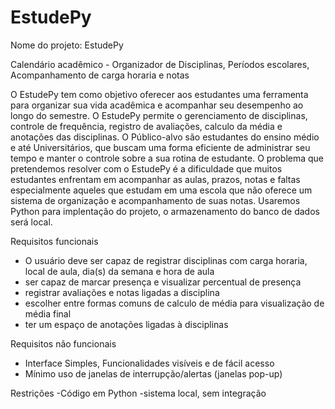 # EstudePy
Nome do projeto: EstudePy


Calendário acadêmico - Organizador de Disciplinas, Períodos escolares, Acompanhamento de carga horaria e notas


 O EstudePy tem como objetivo oferecer aos estudantes uma ferramenta para organizar
 sua vida acadêmica e acompanhar seu desempenho ao longo do semestre.
 O EstudePy permite o gerenciamento de disciplinas, controle de frequência, registro de
 avaliações, calculo da média e anotações das disciplinas.
 O Público-alvo são estudantes do ensino médio e até Universitários, que buscam uma
 forma eficiente de administrar seu tempo e manter o controle sobre a sua rotina de
 estudante.
 O problema que pretendemos resolver com o EstudePy é a dificuldade que muitos
 estudantes enfrentam em acompanhar as aulas, prazos, notas e faltas especialmente
 aqueles que estudam em uma escola que não oferece um sistema de organização e
 acompanhamento de suas notas.
 Usaremos Python para implentação do projeto, o armazenamento do banco de dados
 será local.

Requisitos funcionais
- O usuário deve ser capaz de registrar disciplinas com carga horaria, local de aula, dia(s) da semana e hora de aula
- ser capaz de marcar presença e visualizar percentual de presença
- registrar avaliações e notas ligadas a disciplina
- escolher entre formas comuns de calculo de média para visualização de média final
- ter um espaço de anotações ligadas à disciplinas



Requisitos não funcionais
- Interface Simples, Funcionalidades visíveis e de fácil acesso
- Mínimo uso de janelas de interrupção/alertas (janelas pop-up)


Restrições
-Código em Python
-sistema local, sem integração



























